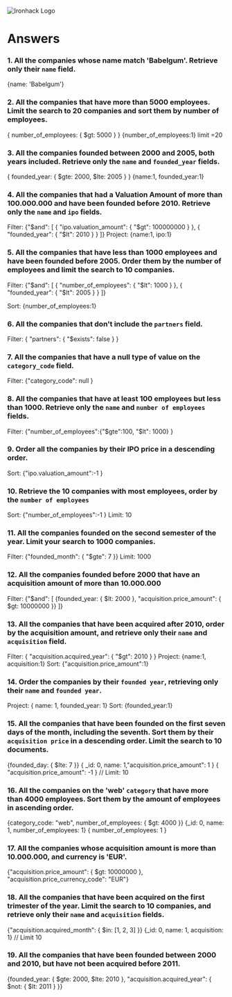 ![Ironhack Logo](https://i.imgur.com/1QgrNNw.png)

# Answers

### 1. All the companies whose name match 'Babelgum'. Retrieve only their `name` field.

{name: 'Babelgum'}

### 2. All the companies that have more than 5000 employees. Limit the search to 20 companies and sort them by **number of employees**.

{ number_of_employees: { $gt: 5000 } }
{number_of_employees:1}
limit =20
### 3. All the companies founded between 2000 and 2005, both years included. Retrieve only the `name` and `founded_year` fields.

{ founded_year: { $gte: 2000, $lte: 2005 } }
{name:1, founded_year:1}

### 4. All the companies that had a Valuation Amount of more than 100.000.000 and have been founded before 2010. Retrieve only the `name` and `ipo` fields.

Filter: {"$and": [
    { "ipo.valuation_amount": { "$gt": 100000000 } },
    { "founded_year": { "$lt": 2010 } }
  ]}
Project: {name:1, ipo:1}
### 5. All the companies that have less than 1000 employees and have been founded before 2005. Order them by the number of employees and limit the search to 10 companies.

Filter: {"$and": [
    { "number_of_employees": { "$lt": 1000 } },
    { "founded_year": { "$lt": 2005 } }
  ]}

 Sort: {number_of_employees:1}

### 6. All the companies that don't include the `partners` field.

Filter:  { "partners": { "$exists": false } }

### 7. All the companies that have a null type of value on the `category_code` field.

Filter: {"category_code": null }

### 8. All the companies that have at least 100 employees but less than 1000. Retrieve only the `name` and `number of employees` fields.
Filter:  {"number_of_employees":{"$gte":100, "$lt": 1000} }


### 9. Order all the companies by their IPO price in a descending order.

Sort: {"ipo.valuation_amount":-1 }

### 10. Retrieve the 10 companies with most employees, order by the `number of employees`

Sort: {"number_of_employees":-1 }
Limit: 10

### 11. All the companies founded on the second semester of the year. Limit your search to 1000 companies.
Filter:  {"founded_month": { "$gte": 7 }}
Limit: 1000


### 12. All the companies founded before 2000 that have an acquisition amount of more than 10.000.000

Filter: {"$and": [
    {founded_year: { $lt: 2000 }, "acquisition.price_amount": { $gt: 10000000 }}
  ]}

### 13. All the companies that have been acquired after 2010, order by the acquisition amount, and retrieve only their `name` and `acquisition` field.

Filter: { "acquisition.acquired_year": { "$gt": 2010 } }
Project: {name:1, acquisition:1}
Sort: {"acquisition.price_amount":1}

### 14. Order the companies by their `founded year`, retrieving only their `name` and `founded year`.
Project: { name: 1, founded_year: 1}
Sort: {founded_year:1}


### 15. All the companies that have been founded on the first seven days of the month, including the seventh. Sort them by their `acquisition price` in a descending order. Limit the search to 10 documents.

{founded_day: { $lte: 7 }}
{ _id: 0, name: 1,"acquisition.price_amount": 1 }
{ "acquisition.price_amount": -1 }
// Limit: 10

### 16. All the companies on the 'web' `category` that have more than 4000 employees. Sort them by the amount of employees in ascending order.

{category_code: "web", number_of_employees: { $gt: 4000 }}
{_id: 0, name: 1, number_of_employees: 1}
{ number_of_employees: 1 }
### 17. All the companies whose acquisition amount is more than 10.000.000, and currency is 'EUR'.
{"acquisition.price_amount": { $gt: 10000000 }, "acquisition.price_currency_code": "EUR"}

### 18. All the companies that have been acquired on the first trimester of the year. Limit the search to 10 companies, and retrieve only their `name` and `acquisition` fields.

{"acquisition.acquired_month": { $in: [1, 2, 3] }}
{_id: 0, name: 1, acquisition: 1}
// Limit 10

### 19. All the companies that have been founded between 2000 and 2010, but have not been acquired before 2011.

{founded_year: { $gte: 2000, $lte: 2010 }, "acquisition.acquired_year": { $not: { $lt: 2011 } }}


